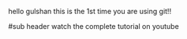 hello gulshan this is the 1st time you are using git!!

#sub header 
watch the complete tutorial on youtube
